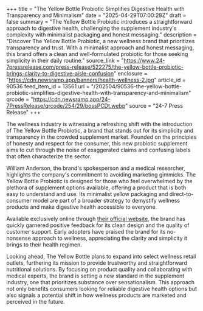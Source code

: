 +++
title = "The Yellow Bottle Probiotic Simplifies Digestive Health with Transparency and Minimalism"
date = "2025-04-29T07:00:28Z"
draft = false
summary = "The Yellow Bottle Probiotic introduces a straightforward approach to digestive health, challenging the supplement industry's complexity with minimalist packaging and honest messaging."
description = "Discover The Yellow Bottle Probiotic, a new wellness brand that prioritizes transparency and trust. With a minimalist approach and honest messaging, this brand offers a clean and well-formulated probiotic for those seeking simplicity in their daily routine."
source_link = "https://www.24-7pressrelease.com/press-release/522275/the-yellow-bottle-probiotic-brings-clarity-to-digestive-aisle-confusion"
enclosure = "https://cdn.newsramp.app/banners/health-wellness-2.jpg"
article_id = 90536
feed_item_id = 13561
url = "/202504/90536-the-yellow-bottle-probiotic-simplifies-digestive-health-with-transparency-and-minimalism"
qrcode = "https://cdn.newsramp.app/24-7PressRelease/qrcode/254/29/bossPCDt.webp"
source = "24-7 Press Release"
+++

<p>The wellness industry is witnessing a refreshing shift with the introduction of The Yellow Bottle Probiotic, a brand that stands out for its simplicity and transparency in the crowded supplement market. Founded on the principles of honesty and respect for the consumer, this new probiotic supplement aims to cut through the noise of exaggerated claims and confusing labels that often characterize the sector.</p><p>William Anderson, the brand's spokesperson and a medical researcher, highlights the company's commitment to avoiding marketing gimmicks. The Yellow Bottle Probiotic is designed for those who feel overwhelmed by the plethora of supplement options available, offering a product that is both easy to understand and use. Its minimalist yellow packaging and direct-to-consumer model are part of a broader strategy to demystify wellness products and make digestive health accessible to everyone.</p><p>Available exclusively online through <a href='https://theyellowbottleprobiotic.com' rel='nofollow' target='_blank'>their official website</a>, the brand has quickly garnered positive feedback for its clean design and the quality of customer support. Early adopters have praised the brand for its no-nonsense approach to wellness, appreciating the clarity and simplicity it brings to their health regimen.</p><p>Looking ahead, The Yellow Bottle plans to expand into select wellness retail outlets, furthering its mission to provide trustworthy and straightforward nutritional solutions. By focusing on product quality and collaborating with medical experts, the brand is setting a new standard in the supplement industry, one that prioritizes substance over sensationalism. This approach not only benefits consumers looking for reliable digestive health options but also signals a potential shift in how wellness products are marketed and perceived in the future.</p>